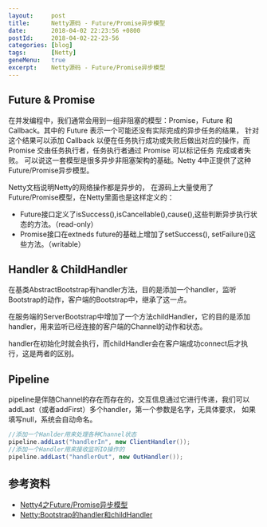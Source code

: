 ```yaml
---
layout:     post
title:      Netty源码 - Future/Promise异步模型
date:       2018-04-02 22:23:56 +0800
postId:     2018-04-02-22-23-56
categories: [blog]
tags:       [Netty]
geneMenu:   true
excerpt:    Netty源码 - Future/Promise异步模型
---
```


## Future & Promise

在并发编程中，我们通常会用到一组非阻塞的模型：Promise，Future 和 Callback。其中的 Future 表示一个可能还没有实际完成的异步任务的结果，
针对这个结果可以添加 Callback 以便在任务执行成功或失败后做出对应的操作，而 Promise 交由任务执行者，任务执行者通过 Promise 可以标记任务
完成或者失败。 可以说这一套模型是很多异步非阻塞架构的基础。Netty 4中正提供了这种Future/Promise异步模型。

Netty文档说明Netty的网络操作都是异步的， 在源码上大量使用了Future/Promise模型，在Netty里面也是这样定义的：
* Future接口定义了isSuccess(),isCancellable(),cause(),这些判断异步执行状态的方法。（read-only）
* Promise接口在extneds future的基础上增加了setSuccess(), setFailure()这些方法。（writable）

## Handler & ChildHandler

在基类AbstractBootstrap有handler方法，目的是添加一个handler，监听Bootstrap的动作，客户端的Bootstrap中，继承了这一点。

在服务端的ServerBootstrap中增加了一个方法childHandler，它的目的是添加handler，用来监听已经连接的客户端的Channel的动作和状态。

handler在初始化时就会执行，而childHandler会在客户端成功connect后才执行，这是两者的区别。

## Pipeline

pipeline是伴随Channel的存在而存在的，交互信息通过它进行传递，我们可以addLast（或者addFirst）多个handler，第一个参数是名字，无具体要求，
如果填写null，系统会自动命名。

```java
//添加一个Hanlder用来处理各种Channel状态  
pipeline.addLast("handlerIn", new ClientHandler());  
//添加一个Handler用来接收监听IO操作的  
pipeline.addLast("handlerOut", new OutHandler());  
```


## 参考资料

* [Netty4之Future/Promise异步模型](https://blog.csdn.net/kobejayandy/article/details/47778359)
* [Netty:Bootstrap的handler和childHandler](https://blog.csdn.net/bdmh/article/details/49927787)
